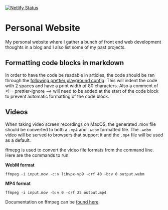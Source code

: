 [![Netlify Status](https://api.netlify.com/api/v1/badges/706d2e0c-095f-41f3-85aa-3f374f92686d/deploy-status)](https://app.netlify.com/sites/robertcooper/deploys)

# Personal Website

My personal website where I gather a bunch of front end web development thoughts in a blog and I also list some of my past projects.

## Formatting code blocks in markdown

In order to have the code be readable in articles, the code should be ran through the [following prettier playground config](https://prettier.io/playground/#N4Igxg9gdgLgprEAuEIA0IIAcYEtoDOyoAhgE5kQDuACuQkSiQG4S4Am6IARmSWAGs4MAMpZ+uKAHNkMMgFc4GABYwAtgBsA6stzwC4sHBEM9uZnoCeycASIZJBOGRg0+UtSWQAzEhqcYAFYEAB4AQnyCwiIkanAAMpJwPn4BIMEhIpJSGnAAivIQ8Cn+SiDiZE5kNjCWWHAEYGS4OFxYzbBaHDDKyAAcAAwY7RBOWnxYNu0NzszJGACOhfBu2IwgJAQAtFBwcOz7XGRwS7jHbiQeXki+pRhOariyCmUE2bkFRck3qWUwJNwuuwesgAEwYOQkXAabIAYQgak8Nig0HmIHkTgAKgDGLcnABffFAA). This will indent the code with 2 spaces and have a print width of 80 characters. Also a comment of \<!-- prettier-ignore --> will need to be added at the start of the code block to prevent automatic formatting of the code block.

## Videos

When taking video screen recordings on MacOS, the generated .mov file should be converted to both a `.mp4` and `.webm` formatted file. The `.webm` video will be served to browsers that support it and the `.mp4` file will be used as a default.

ffmepg is used to convert the video file formats from the command line. Here are the commands to run:

**WebM format**

```
ffmpeg -i input.mov -c:v libvpx-vp9 -crf 40 -b:v 0 output.webm
```

**MP4 format**

```
ffmpeg -i input.mov -b:v 0 -crf 25 output.mp4
```

Documentation on ffmpeg can be [found here](https://ffmpeg.org/ffmpeg.html).
